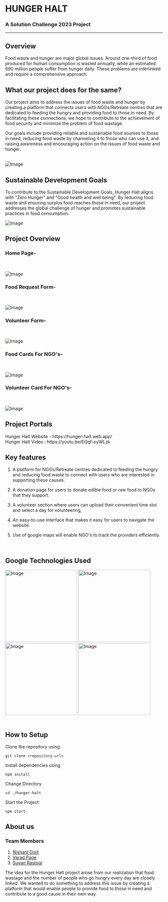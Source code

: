 <!-- PROJECT TITLE -->
<div >
  <h1  style="bold"  >
    HUNGER HALT 
  </h1>
  
  <h3>
    A Solution Challenge 2023 Project
  </h3>
  <hr>
</div>


<h2>Overview</h2>
Food waste and hunger are major global issues. Around one-third of food produced for human consumption is wasted annually, while an estimated 690 million people suffer from hunger daily. These problems are interlinked and require a comprehensive approach.

<h2>What our project does for the same?</h2>

Our project aims to address the issues of food waste and hunger by creating a platform that connects users with NGOs/Retreate centres that are dedicated to feeding the hungry and providing food to those in need. By facilitating these connections, we hope to contribute to the achievement of food security and minimize the problem of food wastage.

Our goals include providing reliable and sustainable food sources to those in need, reducing food waste by channeling it to those who can use it, and raising awareness and encouraging action on the issues of food waste and hunger.
<br>
<br>

![Image](Images/firstlookpng.png)



<h2>Sustainable Development Goals</h2>

To contribute to the Sustainable Development Goals, Hunger Halt aligns with "Zero Hunger" and "Good heatlh and well being". By reducing food waste and ensuring surplus food reaches those in need, our project addresses the global challenge of hunger and promotes sustainable practices in food consumption.

![Image](Images/goals.png)



<h2>Project Overview</h2>

### Home Page- 
<br>

![Image](Images/look.png)

### Food Request Form- 
<br>

![Image](Images/foodform.png)

### Volunteer Form- 
<br>

![Image](Images/volunteer.png)

### Food Cards For NGO's- 
<br>

![Image](Images/foodsuplier.png)

### Volunteer Card For NGO's- 
<br>

![Image](Images/Volunteercard.png)


<h2>Project Portals</h2>
Hunger Halt Website - https://hunger-halt.web.app/  
<br>
Hunger Halt Video : https://youtu.be/EQqf-oyWLzk


<h2>Key features</h2>

1. A platform for NGOs/Retreate centres dedicated to feeding the hungry and reducing food waste to connect with users who are interested in supporting these causes.

2. A donation page for users to donate edible food or raw food to NGOs that they support.

3. A volunteer section where users can upload their convenient time slot and select a day for volunteering,

5. An easy-to-use interface that makes it easy for users to navigate the website.

4. Use of google maps will enable NGO's to track the providers efficiently.

<br>
<h2>Google Technologies Used</h2>

<div class="flex ">
  
<img src="https://i.pcmag.com/imagery/reviews/02yVL9f8Jw1atwoG6sgFZDH-7.fit_scale.size_760x427.v1569482492.jpg" alt="Image" width="230">

<img src="https://upload.wikimedia.org/wikipedia/commons/thumb/3/37/Firebase_Logo.svg/2560px-Firebase_Logo.svg.png" alt="Image" width="230" >

<img src="https://www.howtogeek.com/wp-content/uploads/2021/06/google_maps_featured_hero_1200.jpg?height=200p&trim=2,2,2,2" alt="Image" width="230">

<img src="https://miro.medium.com/v2/resize:fit:1358/1*a2Da_CQHUsSKTCTRI2tYhQ.png" alt="Image" width="230">
  
</div>

<br>

<h2>How to Setup</h2>

Clone the repository using 

```
git clone <repository-url>
```

Install dependencies using 
```
npm install
```
Change Directory
```
cd ./hunger-halt
```
Start the Project
```
npm start
```


<h2>About us</h2>

### Team Members 

1. [Nishant Dixit](https://github.com/nishaaannnt)
2. [Varad Page](https://github.com/JustTelescopic)
3. [Suvan Rastogi](https://github.com/trilliality)


The idea for the Hunger Halt project arose from our realization that food wastage and the number of people who go hungry every day are closely linked. We wanted to do something to address this issue by creating a platform that would enable people to provide food to those in need and contribute to a good cause in their own way.

